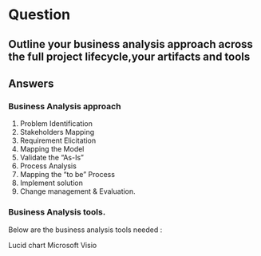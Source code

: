 # Question

## Outline your business analysis approach across the full project lifecycle,your artifacts and tools

## Answers

### Business Analysis approach

1)	Problem Identification
2)	Stakeholders Mapping
3)	Requirement Elicitation
4)	Mapping the Model
5)	Validate the “As-Is”
6)	Process Analysis
7)	Mapping the “to be” Process
8)	Implement solution
9)	Change management & Evaluation.

### Business Analysis tools.

Below are the business analysis tools needed :

Lucid chart
Microsoft Visio

